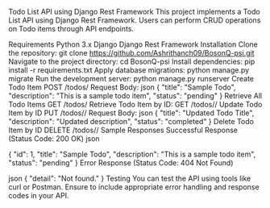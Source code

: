 Todo List API using Django Rest Framework
This project implements a Todo List API using Django Rest Framework. Users can perform CRUD operations on Todo items through API endpoints.

Requirements
Python 3.x
Django
Django Rest Framework
Installation
Clone the repository:
git clone https://github.com/Ashrithanch09/BosonQ-psi.git
Navigate to the project directory:
cd BosonQ-psi
Install dependencies:
pip install -r requirements.txt
Apply database migrations:
python manage.py migrate
Run the development server:
python manage.py runserver
Create Todo Item
POST /todos/
Request Body:
json
{
    "title": "Sample Todo",
    "description": "This is a sample todo item",
    "status": "pending"
}
Retrieve All Todo Items
GET /todos/
Retrieve Todo Item by ID:
GET /todos/<id>/
Update Todo Item by ID
PUT /todos/<id>/
Request Body:
json
{
    "title": "Updated Todo Title",
    "description": "Updated description",
    "status": "completed"
}
Delete Todo Item by ID
DELETE /todos/<id>/
Sample Responses
Successful Response (Status Code: 200 OK)
json

{
    "id": 1,
    "title": "Sample Todo",
    "description": "This is a sample todo item",
    "status": "pending"
}
Error Response (Status Code: 404 Not Found)

json
{
    "detail": "Not found."
}
Testing
You can test the API using tools like curl or Postman. Ensure to include appropriate error handling and response codes in your API.
